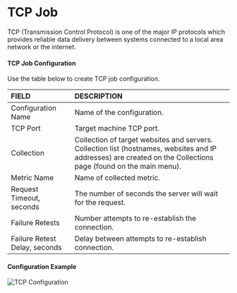 # TCP Job

TCP (Transmission Control Protocol) is one of the major IP protocols which provides reliable data delivery between systems connected to a local area network or the internet.

#### TCP Job Configuration
Use the table below to create TCP job configuration.

| FIELD           | DESCRIPTION      
| :--------------- |:-------------|
| Configuration Name | Name of the configuration. |
| TCP Port           | Target machine TCP port. |
| Collection | Collection of target websites and servers. Collection list (hostnames, websites and IP addresses) are created on the Collections page (found on the main menu). |
| Metric Name       | Name of collected metric. |
| Request Timeout, seconds | The number of seconds the server will wait for the request. |
| Failure Retests | Number attempts to re-establish the connection. |
| Failure Retest Delay, seconds | Delay between attempts to re-establish connection. | 

#### Configuration Example
![TCP Configuration](https://axibase.com/wp-content/uploads/2014/06/http_job_example.png)
